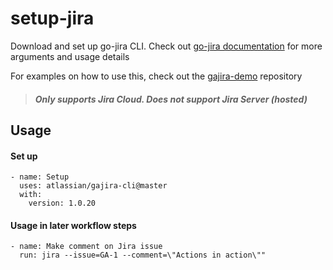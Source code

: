 # setup-jira
Download and set up go-jira CLI. Check out [go-jira documentation](https://github.com/Netflix-Skunkworks/go-jira) for more arguments and usage details

For examples on how to use this, check out the [gajira-demo](https://github.com/atlassian/gajira-demo) repository

> ##### Only supports Jira Cloud. Does not support Jira Server (hosted)

## Usage

#### Set up 
```
- name: Setup
  uses: atlassian/gajira-cli@master
  with:
    version: 1.0.20
```

#### Usage in later workflow steps
```
- name: Make comment on Jira issue
  run: jira --issue=GA-1 --comment=\"Actions in action\""
```

